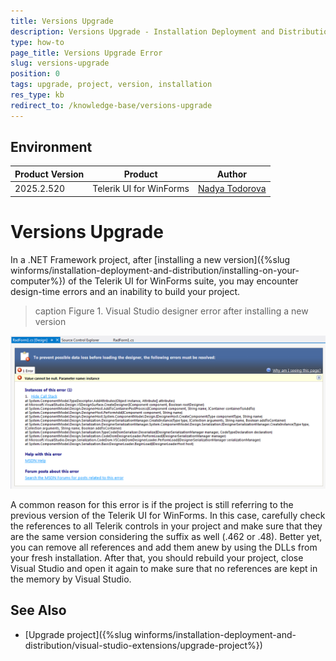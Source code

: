 ```yaml
---
title: Versions Upgrade
description: Versions Upgrade - Installation Deployment and Distribution
type: how-to
page_title: Versions Upgrade Error
slug: versions-upgrade
position: 0
tags: upgrade, project, version, installation
res_type: kb
redirect_to: /knowledge-base/versions-upgrade
---
```


## Environment
 
|Product Version|Product|Author|
|----|----|----|
|2025.2.520|Telerik UI for WinForms|[Nadya Todorova](https://www.telerik.com/blogs/author/nadya-karaivanova)|
 
# Versions Upgrade 

In a .NET Framework project, after [installing a new version]({%slug winforms/installation-deployment-and-distribution/installing-on-your-computer%}) of the Telerik UI for WinForms suite, you may encounter design-time errors and an inability to build your project.

>caption Figure 1. Visual Studio designer error after installing a new version

![installation-deployment-and-distribution-versions-upgrade 001](images/installation-deployment-and-distribution-versions-upgrade001.png)

A common reason for this error is if the project is still referring to the previous version of the Telerik UI for WinForms. In this case, carefully check the references to all Telerik controls in your project and make sure that they are the same version considering the suffix as well (.462 or .48). Better yet, you can remove all references and add them anew by using the DLLs from your fresh installation. After that, you should rebuild your project, close Visual Studio and open it again to make sure that no references are kept in the memory by Visual Studio.  


## See Also

* [Upgrade project]({%slug winforms/installation-deployment-and-distribution/visual-studio-extensions/upgrade-project%})
